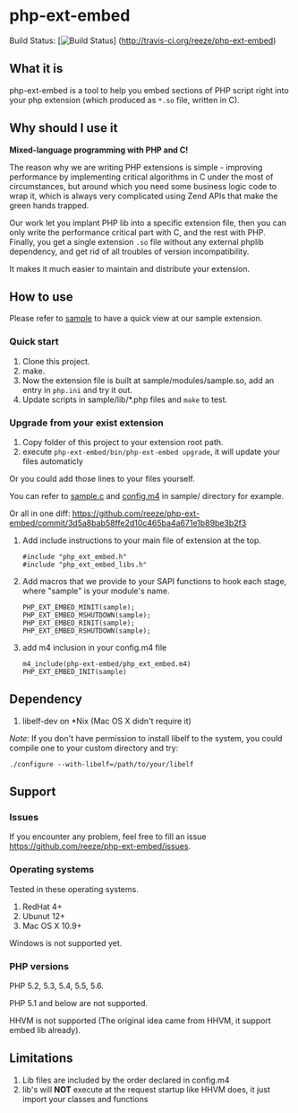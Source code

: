 php-ext-embed
=============

Build Status:
[![Build Status](https://secure.travis-ci.org/reeze/php-ext-embed.png)]
(http://travis-ci.org/reeze/php-ext-embed)


## What it is

php-ext-embed is a tool to help you embed sections of PHP script right into your
php extension (which produced as `*.so` file, written in C).


## Why should I use it

**Mixed-language programming with PHP and C!**

The  reason  why we are writing PHP extensions is simple - improving performance
by  implementing  critical  algorithms in C under the most of circumstances, but
around  which you need some business logic code to wrap it, which is always very
complicated using Zend APIs that make the green hands trapped.

Our  work  let  you implant PHP lib into a specific extension file, then you can
only write the performance critical part with C, and the rest with PHP. Finally,
you  get  a  single extension `.so` file without any external phplib dependency,
and get rid of all troubles of version incompatibility.

It makes it much easier to maintain and distribute your extension.


## How to use

Please refer to
[sample](https://github.com/reeze/php-ext-embed/tree/master/sample)  to  have  a
quick view at our sample extension.

### Quick start

1. Clone this project.
1. make.
1. Now  the extension file is built at sample/modules/sample.so, add an entry in
   `php.ini` and try it out.
1. Update scripts in sample/lib/\*.php files and `make` to test.

### Upgrade from your exist extension

1. Copy folder of this project to your extension root path.
1. execute `php-ext-embed/bin/php-ext-embed upgrade`, it will update your
   files automaticly

Or you could add those lines to your files yourself.

You can refer to
[sample.c](https://github.com/reeze/php-ext-embed/blob/master/sample/sample.c)
and
[config.m4](https://github.com/reeze/php-ext-embed/blob/master/sample/config.m4)
in sample/ directory for example.

Or all in one diff: <https://github.com/reeze/php-ext-embed/commit/3d5a8bab58ffe2d10c465ba4a671e1b89be3b2f3>

1. Add include instructions to your main file of extension at the top.

    ```
    #include "php_ext_embed.h"
    #include "php_ext_embed_libs.h"
    ```

1. Add macros that we provide to your SAPI functions to hook each stage, where
   "sample" is your module's name.

    ```
    PHP_EXT_EMBED_MINIT(sample);
    PHP_EXT_EMBED_MSHUTDOWN(sample);
    PHP_EXT_EMBED_RINIT(sample);
    PHP_EXT_EMBED_RSHUTDOWN(sample);
    ```

1. add m4 inclusion in your config.m4 file

    ```
    m4_include(php-ext-embed/php_ext_embed.m4)
	PHP_EXT_EMBED_INIT(sample)
    ```


## Dependency

1. libelf-dev on *Nix (Mac OS X didn't require it)

*Note*:  If you don't have permission to install libelf to the system, you could
compile one to your custom directory and try:

```
./configure --with-libelf=/path/to/your/libelf
```


## Support

### Issues

If you encounter any problem, feel free to fill an issue <https://github.com/reeze/php-ext-embed/issues>.

### Operating systems

Tested in these operating systems.

1. RedHat 4+
1. Ubunut 12+
1. Mac OS X 10.9+

Windows is not supported yet.

### PHP versions

PHP 5.2, 5.3, 5.4, 5.5, 5.6.

PHP 5.1 and below are not supported.

HHVM is not supported (The original idea came from HHVM, it support embed lib already).


## Limitations

1. Lib files are included by the order declared in config.m4
1. lib's will **NOT** execute at the request startup like HHVM does,
   it just import your classes and functions
